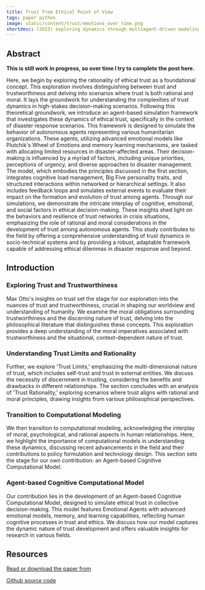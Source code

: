 ```yaml
---
title: Trust from Ethical Point of View
tags: paper python
image: static/content/trust/emotions_over_time.png
shortdesc: (2023) exploring dynamics through multiagent-driven modeling for simulating the dynamics of ethical trust within a population of agents incorporating time-variant dynamic attributes, such as rationality, trustworthiness, reliability, and reputation.
---
```


<div class="justify-text">

## Abstract
**This is still work in progress, so over time I try to complete the post here.**

Here, we begin by exploring the rationality of ethical trust as a foundational concept. This exploration involves distinguishing between trust and trustworthiness and delving into scenarios where trust is both rational and moral. It lays the groundwork for understanding the complexities of trust dynamics in high-stakes decision-making scenarios.
Following this theoretical groundwork, we introduce an agent-based simulation framework that investigates these dynamics of ethical trust, specifically in the context of disaster response scenarios. This framework is designed to simulate the behavior of autonomous agents representing various humanitarian organizations. These agents, utilizing advanced emotional models like Plutchik's Wheel of Emotions and memory learning mechanisms, are tasked with allocating limited resources in disaster-affected areas. Their decision-making is influenced by a myriad of factors, including unique priorities, perceptions of urgency, and diverse approaches to disaster management.
The model, which embodies the principles discussed in the first section, integrates cognitive load management, Big Five personality traits, and structured interactions within networked or hierarchical settings. It also includes feedback loops and simulates external events to evaluate their impact on the formation and evolution of trust among agents. Through our simulations, we demonstrate the intricate interplay of cognitive, emotional, and social factors in ethical decision-making. These insights shed light on the behaviors and resilience of trust networks in crisis situations, emphasizing the role of rational and moral considerations in the development of trust among autonomous agents.
This study contributes to the field by offering a comprehensive understanding of trust dynamics in socio-technical systems and by providing a robust, adaptable framework capable of addressing ethical dilemmas in disaster response and beyond.

## Introduction
### Exploring Trust and Trustworthiness
Max Otto's insights on trust set the stage for our exploration into the nuances of trust and trustworthiness, crucial in shaping our worldview and understanding of humanity. We examine the moral obligations surrounding trustworthiness and the discerning nature of trust, delving into the philosophical literature that distinguishes these concepts. This exploration provides a deep understanding of the moral imperatives associated with trustworthiness and the situational, context-dependent nature of trust.

### Understanding Trust Limits and Rationality
Further, we explore 'Trust Limits,' emphasizing the multi-dimensional nature of trust, which includes self-trust and trust in external entities. We discuss the necessity of discernment in trusting, considering the benefits and drawbacks in different relationships. The section concludes with an analysis of 'Trust Rationality,' exploring scenarios where trust aligns with rational and moral principles, drawing insights from various philosophical perspectives.

### Transition to Computational Modeling
We then transition to computational modeling, acknowledging the interplay of moral, psychological, and rational aspects in human relationships. Here, we highlight the importance of computational models in understanding these dynamics, discussing recent advancements in the field and their contributions to policy formulation and technology design. This section sets the stage for our own contribution: an Agent-based Cognitive Computational Model.

### Agent-based Cognitive Computational Model
Our contribution lies in the development of an Agent-based Cognitive Computational Model, designed to simulate ethical trust in collective decision-making. This model features Emotional Agents with advanced emotional models, memory, and learning capabilities, reflecting human cognitive processes in trust and ethics. We discuss how our model captures the dynamic nature of trust development and offers valuable insights for research in various fields.

<div>




## <span id="Resources">Resources</span>

<a class="arxiv-logo" href="https://arxiv.org/abs/2401.07255">Read or download the paper from</a>

<a class="github-logo" href="https://github.com/abbas-tari/ethical-trust-cognitive-modeling">Github source code</a> 

<!-- [Source Ccde]({{ site.url }}/static/content/rl/paper.pdf) -->


